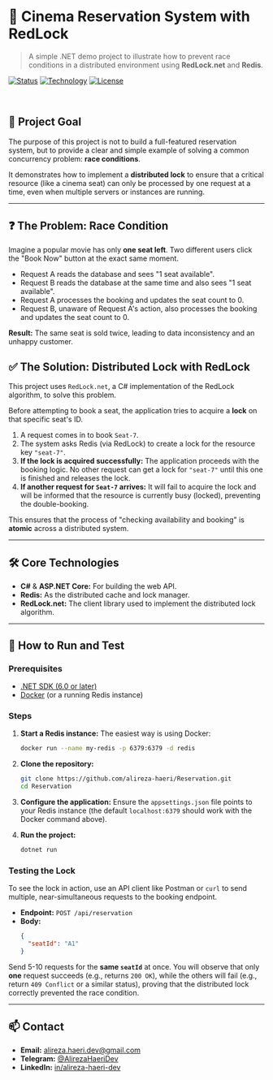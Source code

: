 # 🚀 Cinema Reservation System with RedLock

> A simple .NET demo project to illustrate how to prevent race conditions in a distributed environment using **RedLock.net** and **Redis**.

[![Status](https://img.shields.io/badge/Status-Demo-green.svg)](https://github.com/alireza-haeri/Reservation)
[![Technology](https://img.shields.io/badge/Tech-.NET%20%7C%20Redis-blueviolet.svg)](https://github.com/alireza-haeri/Reservation)
[![License](https://img.shields.io/badge/License-MIT-blue.svg)](/LICENSE)

<br>

## 🎯 Project Goal

The purpose of this project is not to build a full-featured reservation system, but to provide a clear and simple example of solving a common concurrency problem: **race conditions**.

It demonstrates how to implement a **distributed lock** to ensure that a critical resource (like a cinema seat) can only be processed by one request at a time, even when multiple servers or instances are running.

---

## ❓ The Problem: Race Condition

Imagine a popular movie has only **one seat left**. Two different users click the "Book Now" button at the exact same moment.

*   Request A reads the database and sees "1 seat available".
*   Request B reads the database at the same time and also sees "1 seat available".
*   Request A processes the booking and updates the seat count to 0.
*   Request B, unaware of Request A's action, also processes the booking and updates the seat count to 0.

**Result:** The same seat is sold twice, leading to data inconsistency and an unhappy customer.

## ✅ The Solution: Distributed Lock with RedLock

This project uses `RedLock.net`, a C# implementation of the RedLock algorithm, to solve this problem.

Before attempting to book a seat, the application tries to acquire a **lock** on that specific seat's ID.

1.  A request comes in to book `Seat-7`.
2.  The system asks Redis (via RedLock) to create a lock for the resource key `"seat-7"`.
3.  **If the lock is acquired successfully:** The application proceeds with the booking logic. No other request can get a lock for `"seat-7"` until this one is finished and releases the lock.
4.  **If another request for `Seat-7` arrives:** It will fail to acquire the lock and will be informed that the resource is currently busy (locked), preventing the double-booking.

This ensures that the process of "checking availability and booking" is **atomic** across a distributed system.

---

## 🛠️ Core Technologies

*   **C#** & **ASP.NET Core:** For building the web API.
*   **Redis:** As the distributed cache and lock manager.
*   **RedLock.net:** The client library used to implement the distributed lock algorithm.

---

## 🚀 How to Run and Test

### Prerequisites

*   [.NET SDK (6.0 or later)](https://dotnet.microsoft.com/download)
*   [Docker](https://www.docker.com/products/docker-desktop/) (or a running Redis instance)

### Steps

1.  **Start a Redis instance:**
    The easiest way is using Docker:
    ```sh
    docker run --name my-redis -p 6379:6379 -d redis
    ```

2.  **Clone the repository:**
    ```sh
    git clone https://github.com/alireza-haeri/Reservation.git
    cd Reservation
    ```

3.  **Configure the application:**
    Ensure the `appsettings.json` file points to your Redis instance (the default `localhost:6379` should work with the Docker command above).

4.  **Run the project:**
    ```sh
    dotnet run
    ```

### Testing the Lock

To see the lock in action, use an API client like Postman or `curl` to send multiple, near-simultaneous requests to the booking endpoint.

*   **Endpoint:** `POST /api/reservation`
*   **Body:**
    ```json
    {
      "seatId": "A1"
    }
    ```

Send 5-10 requests for the **same `seatId`** at once. You will observe that only **one** request succeeds (e.g., returns `200 OK`), while the others will fail (e.g., return `409 Conflict` or a similar status), proving that the distributed lock correctly prevented the race condition.

---

## 📫 Contact

*   **Email:** alireza.haeri.dev@gmail.com
*   **Telegram:** [@AlirezaHaeriDev](https://t.me/AlirezaHaeriDev)
*   **LinkedIn:** [in/alireza-haeri-dev](https://www.linkedin.com/in/alireza-haeri-dev)
